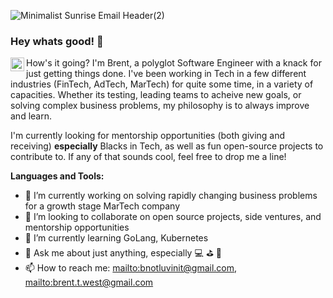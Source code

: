 ![Minimalist Sunrise Email Header(2)](https://user-images.githubusercontent.com/6893099/117155995-41be9300-ad8b-11eb-8b12-cd9bb21cc89e.gif)
### Hey whats good! 👋

<a href="https://www.linkedin.com/in/brent-west-0a76244/">
  <img align="left" alt="Brent's LinkedIN" width="22px" src="https://raw.githubusercontent.com/peterthehan/peterthehan/master/assets/linkedin.svg" />
</a>

How's it going? I'm Brent, a polyglot Software Engineer with a knack for just getting things done. I've been working in Tech in a few different industries (FinTech, AdTech, MarTech) for quite some time, in a variety of capacities. Whether its testing, leading teams to acheive new goals, or solving complex business problems, my philosophy is to always improve and learn.

I'm currently looking for mentorship opportunities (both giving and receiving) **especially** Blacks in Tech, as well as fun open-source projects to contribute to. If any of that sounds cool, feel free to drop me a line!


**Languages and Tools:** 




- 🔭 I’m currently working on solving rapidly changing business problems for a growth stage MarTech company
- 👯 I’m looking to collaborate on open source projects, side ventures, and mentorship opportunities
- 🌱 I’m currently learning GoLang, Kubernetes 
- 💬 Ask me about just anything, especially 💻 ⛳ 🏀
- 📫 How to reach me: <mailto:bnotluvinit@gmail.com>, <mailto:brent.t.west@gmail.com>
<!--
**bnotluvinit/bnotluvinit** is a ✨ _special_ ✨ repository because its `README.md` (this file) appears on your GitHub profile.

Here are some ideas to get you started:






- 😄 Pronouns: ...
- ⚡ Fun fact: ...
-->


